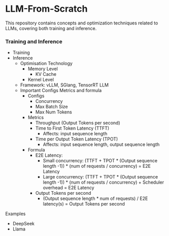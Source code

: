 # LLM-From-Scratch
This repository contains concepts and optimization techniques related to LLMs, covering both training and inference.

### Training and Inference

- Training
- Inference
    - Optimisation Technology
        - Memory Level
            - KV Cache
        - Kernel Level
    - Framework: vLLM, SGlang, TensorRT LLM
    - Important Configs Metrics and formula
        - Configs
            - Concurrency
            - Max Batch Size
            - Max Num Tokens
        - Metrics
            - Throughput (Output Tokens per second)
            - Time to First Token Latency (TTFT)
                - Affects: input sequence length
            - Time per Output Token Latency (TPOT)
                - Affects: input sequence length, output sequence length
        - Formula
            - E2E Latency:
                - Small concurrency: (TTFT + TPOT * (Output sequence length -1)) * (num of requests / concurrency) = E2E Latency
                - Large concurrency: (TTFT + TPOT * (Output sequence length -1)) * (num of requests / concurrency) + Scheduler overhead = E2E Latency
            - Output Tokens per second
                - (Output sequence length * num of requests) / E2E latency(s)  = Output Tokens per second

Examples

- DeepSeek
- Llama
